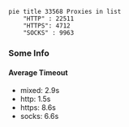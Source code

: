 
```mermaid
pie title 33568 Proxies in list
    "HTTP" : 22511
    "HTTPS": 4712
    "SOCKS" : 9963
```

### Some Info
#### Average Timeout

- mixed: 2.9s
- http: 1.5s
- https: 8.6s
- socks: 6.6s